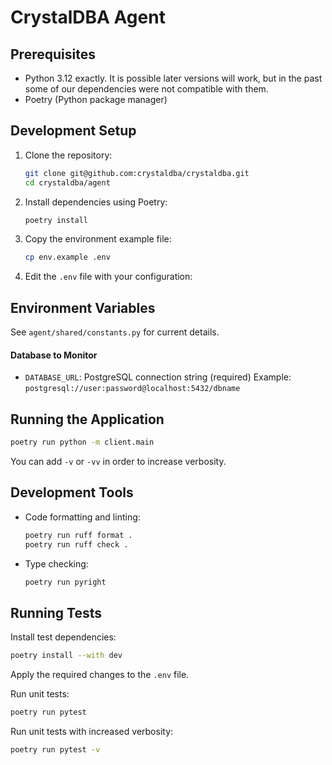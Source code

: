 # CrystalDBA Agent

## Prerequisites

- Python 3.12 exactly. It is possible later versions will work, but in the past some of our dependencies were not compatible with them.
- Poetry (Python package manager)

## Development Setup

1. Clone the repository:

   ```bash
   git clone git@github.com:crystaldba/crystaldba.git
   cd crystaldba/agent
   ```

2. Install dependencies using Poetry:

   ```bash
   poetry install
   ```

3. Copy the environment example file:

   ```bash
   cp env.example .env
   ```

4. Edit the `.env` file with your configuration:

## Environment Variables

See `agent/shared/constants.py` for current details.

#### Database to Monitor

- `DATABASE_URL`: PostgreSQL connection string (required)
  Example: `postgresql://user:password@localhost:5432/dbname`

## Running the Application

```bash
poetry run python -m client.main
```

You can add `-v` or `-vv` in order to increase verbosity.

## Development Tools

- Code formatting and linting:

  ```bash
  poetry run ruff format .
  poetry run ruff check .
  ```

- Type checking:
  ```bash
  poetry run pyright
  ```

## Running Tests

Install test dependencies:

```bash
poetry install --with dev
```

Apply the required changes to the `.env` file.

Run unit tests:

```bash
poetry run pytest
```

Run unit tests with increased verbosity:

```bash
poetry run pytest -v
```
